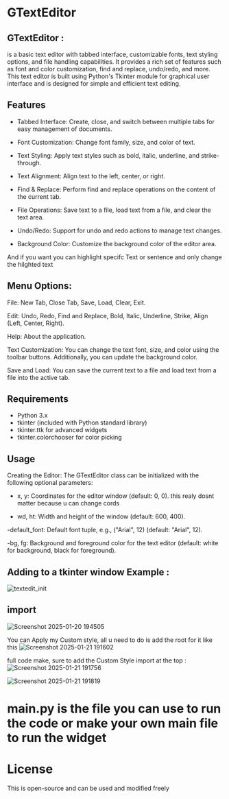 # GTextEditor

## GTextEditor :
is a basic text editor with tabbed interface, customizable fonts, text styling options, and file handling capabilities. It provides a rich set of features such as font and color customization, find and replace, undo/redo, and more. This text editor is built using Python's Tkinter module for graphical user interface and is designed for simple and efficient text editing.

## Features
- Tabbed Interface: Create, close, and switch between multiple tabs for easy management of documents.

- Font Customization: Change font family, size, and color of text.

- Text Styling: Apply text styles such as bold, italic, underline, and strike-through.

- Text Alignment: Align text to the left, center, or right.

- Find & Replace: Perform find and replace operations on the content of the current tab.

- File Operations: Save text to a file, load text from a file, and clear the text area.

- Undo/Redo: Support for undo and redo actions to manage text changes.

- Background Color: Customize the background color of the editor area.

And if you want you can highlight specifc Text or sentence and only change the hilghted text 


## Menu Options:
File: New Tab, Close Tab, Save, Load, Clear, Exit.

Edit: Undo, Redo, Find and Replace, Bold, Italic, Underline, Strike, Align (Left, Center, Right).

Help: About the application.

Text Customization: You can change the text font, size, and color using the toolbar buttons. Additionally, you can update the background color.

Save and Load: You can save the current text to a file and load text from a file into the active tab.


## Requirements
- Python 3.x
- tkinter (included with Python standard library)
- tkinter.ttk for advanced widgets
- tkinter.colorchooser for color picking




## Usage

Creating the Editor: The GTextEditor class can be initialized with the following optional parameters:

- x, y: Coordinates for the editor window (default: 0, 0). this realy dosnt matter because u can change cords 

- wd, ht: Width and height of the window (default: 600, 400).

-default_font: Default font tuple, e.g., ("Arial", 12) (default: "Arial", 12).

-bg, fg: Background and foreground color for the text editor (default: white for background, black for foreground). 

 
## Adding to a tkinter window Example :
![textedit_init](https://github.com/user-attachments/assets/3feac7c9-9434-4e37-b3b7-2d36bd6cd942) 

## import 
![Screenshot 2025-01-20 194505](https://github.com/user-attachments/assets/3c13cd0c-828a-4dae-af24-914420244a84)

You can Apply my Custom style, all u need to do is add the root for it like this ![Screenshot 2025-01-21 191602](https://github.com/user-attachments/assets/8f963b1c-6550-487f-8335-a173bf266a9d)

full code make, sure to add the Custom Style import at the top : 
![Screenshot 2025-01-21 191756](https://github.com/user-attachments/assets/4dac34dc-3ea2-4414-be73-f14effc66cc6)

![Screenshot 2025-01-21 191819](https://github.com/user-attachments/assets/c3c475c1-2cd8-48f4-ae59-58fd68103e6a)


# main.py is the file you can use to run the code or make your own main file to run the widget 

# License 
This is open-source and can be used and modified freely







